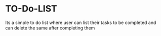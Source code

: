 # TO-Do-LIST
Its a simple to do list where user can list their tasks to be completed and can delete the same after completing them
